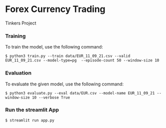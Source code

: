 # Forex Currency Trading
 Tinkers Project

### Training

To train the model, use the following command:
```shell
$ python3 train.py --train data/EUR_11_09_21.csv --valid EUR_11_09_21.csv --model-type=pg  --episode-count 50 --window-size 10
```


### Evaluation

To evaluate the given model, use the following command:
```shell
$ python3 evaluate.py --eval data/EUR.csv --model-name EUR_11_09_21 --window-size 10 --verbose True
```

### Run the streamlit App
```shell
$ streamlit run app.py
```
